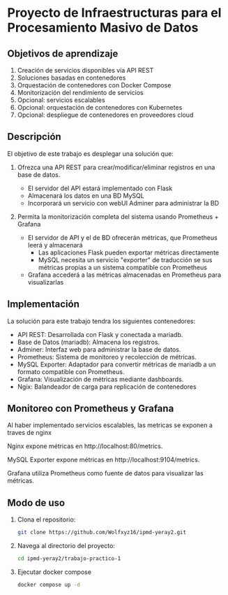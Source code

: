 # Proyecto de Infraestructuras para el Procesamiento Masivo de Datos

## Objetivos de aprendizaje
1. Creación de servicios disponibles vía API REST
2. Soluciones basadas en contenedores
3. Orquestación de contenedores con Docker Compose
4. Monitorización del rendimiento de servicios
5. Opcional: servicios escalables
6. Opcional: orquestación de contenedores con Kubernetes
7. Opcional: despliegue de contenedores en proveedores cloud

## Descripción
El objetivo de este trabajo es desplegar una solución que:

1. Ofrezca una API REST para crear/modificar/eliminar registros en una base de datos.
    * El servidor del API estará implementado con Flask
    * Almacenará los datos en una BD MySQL
    * Incorporará un servicio con webUI Adminer para administrar la BD

2. Permita la monitorización completa del sistema usando Prometheus + Grafana
    * El servidor de API y el de BD ofrecerán métricas, que Prometheus leerá y almacenará
        * Las aplicaciones Flask pueden exportar métricas directamente
        * MySQL necesita un servicio "exporter" de traducción se sus métricas propias a un sistema
            compatible con Prometheus
    * Grafana accederá a las métricas almacenadas en Prometheus para visualizarlas

## Implementación 
La solución para este trabajo tendra los siguientes contenedores:
* API REST: Desarrollada con Flask y conectada a mariadb.
* Base de Datos (mariadb): Almacena los registros.
* Adminer: Interfaz web para administrar la base de datos.
* Prometheus: Sistema de monitoreo y recolección de métricas.
* MySQL Exporter: Adaptador para convertir métricas de mariadb a un formato compatible con Prometheus.
* Grafana: Visualización de métricas mediante dashboards.
* Ngix: Balandeador de carga para replicación de contenedores

## Monitoreo con Prometheus y Grafana
Al haber implementado servicios escalables, las metricas se exponen a traves de nginx 

Nginx expone métricas en http://localhost:80/metrics.

MySQL Exporter expone métricas en http://localhost:9104/metrics.

Grafana utiliza Prometheus como fuente de datos para visualizar las métricas.

## Modo de uso
1. Clona el repositorio:
    ```bash
    git clone https://github.com/Wolfxyz16/ipmd-yeray2.git
    ```
2. Navega al directorio del proyecto:
    ```bash
    cd ipmd-yeray2/trabajo-practico-1
    ```
3. Ejecutar docker compose
    ```bash
    docker compose up -d
    ```
